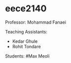 # eece2140

Professor: Mohammad Fanaei

Teaching Assistants:
- Kedar Ghule
- Rohit Tondare

Students:
#Max Meoli
